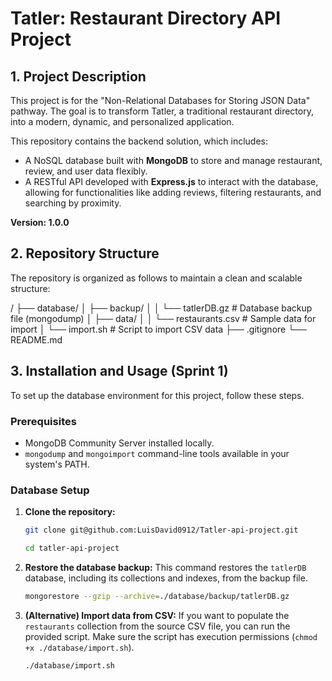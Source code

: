 # Tatler: Restaurant Directory API Project

## 1. Project Description

This project is for the "Non-Relational Databases for Storing JSON Data" pathway. The goal is to transform Tatler, a traditional restaurant directory, into a modern, dynamic, and personalized application.

This repository contains the backend solution, which includes:
- A NoSQL database built with **MongoDB** to store and manage restaurant, review, and user data flexibly.
- A RESTful API developed with **Express.js** to interact with the database, allowing for functionalities like adding reviews, filtering restaurants, and searching by proximity.

**Version: 1.0.0**

## 2. Repository Structure

The repository is organized as follows to maintain a clean and scalable structure:

/
├── database/
│   ├── backup/
│   │   └── tatlerDB.gz      # Database backup file (mongodump)
│   ├── data/
│   │   └── restaurants.csv  # Sample data for import
│   └── import.sh            # Script to import CSV data
├── .gitignore
└── README.md


## 3. Installation and Usage (Sprint 1)

To set up the database environment for this project, follow these steps.

### Prerequisites

- MongoDB Community Server installed locally.
- `mongodump` and `mongoimport` command-line tools available in your system's PATH.

### Database Setup

1.  **Clone the repository:**
    ```bash
    git clone git@github.com:LuisDavid0912/Tatler-api-project.git
    
    cd tatler-api-project
    ```

2.  **Restore the database backup:**
    This command restores the `tatlerDB` database, including its collections and indexes, from the backup file.
    ```bash
    mongorestore --gzip --archive=./database/backup/tatlerDB.gz
    ```

3.  **(Alternative) Import data from CSV:**
    If you want to populate the `restaurants` collection from the source CSV file, you can run the provided script. Make sure the script has execution permissions (`chmod +x ./database/import.sh`).
    ```bash
    ./database/import.sh
    ```
